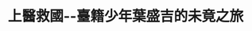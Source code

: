 ---
templateKey: blog-post
title: 上醫救國--臺籍少年葉盛吉的未竟之旅
logline: 臺灣版的《安妮日記》：一段臺籍少年赴日習醫的認同追尋之旅，懷抱上醫救國理想，立志貢獻醫學拯救全人類，詎料遭遇1950臺灣白色恐怖成了槍下亡魂，遺留8本日記與無限遺憾。
featuredimage: /img/ip-01.jpg
cats:
  - 傳記
  - 歷史
  - 懸疑
  - 浪漫愛情
tags:
  - 白色恐怖
  - 二次大戰
  - 東京帝大醫學生
  - 中共地下黨
​author: 葉盛吉
origin: 紀實文學
publisher: 國家人權博物館 
year: 
owner: 
dev: 未明
property: 國家人權博物館
signiture: 作者以1949年「四六事件」為背景寫成的小說，描繪在四六事件後出走至中國、50年後才得以返回台灣的老婦人，她一一探尋其餘當事人，尋訪當年失去音訊的戀人，在尋人的過程中，她不僅重新回憶40年代的青春時光，也重新認識台灣50年代以後的情況。此篇雖為虛構作品，作者實則採集了大量白色恐怖時期的歷史材料，包含口述證言、檔案文件等，可以和實際的歷史案間相互參照。作品內容豐富、材料嚴謹，有發展為長篇戲劇的潛力。
field: 連續劇、舞台劇
spec: 
ref: 
---